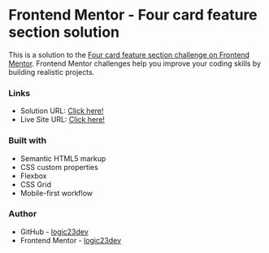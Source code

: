# Frontend Mentor - Four card feature section solution

This is a solution to the [Four card feature section challenge on Frontend Mentor](https://www.frontendmentor.io/challenges/four-card-feature-section-weK1eFYK). Frontend Mentor challenges help you improve your coding skills by building realistic projects.

### Links

- Solution URL: [Click here!](https://github.com/logic23dev/four-card-feature-section)
- Live Site URL: [Click here!](https://logic23dev.github.io/four-card-feature-section/)

### Built with

- Semantic HTML5 markup
- CSS custom properties
- Flexbox
- CSS Grid
- Mobile-first workflow

### Author

- GitHub - [logic23dev](https://github.com/logic23dev)
- Frontend Mentor - [logic23dev](https://www.frontendmentor.io/profile/logic23dev)
